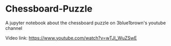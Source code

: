 # Chessboard-Puzzle
A jupyter notebook about the chessboard puzzle on 3blue1brown's youtube channel

Video link: https://www.youtube.com/watch?v=wTJI_WuZSwE
